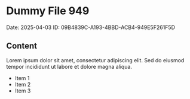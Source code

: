 # Dummy File 949

Date: 2025-04-03
ID: 09B4839C-A193-4BBD-ACB4-949E5F261F5D

## Content

Lorem ipsum dolor sit amet, consectetur adipiscing elit.
Sed do eiusmod tempor incididunt ut labore et dolore magna aliqua.

* Item 1
* Item 2
* Item 3

